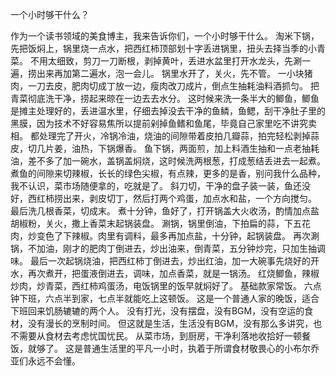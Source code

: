 一个小时够干什么？
 
作为一个读书领域的美食博主，我来告诉你们，一个小时够干什么。
淘米下锅，先把饭焖上，锅里烧一点水，把西红柿顶部划十字丢进锅里，扭头去择当季的小青菜。
不用太细致，剪刀一刀断根，剥掉黄叶，丢进水盆里打开水龙头，先涮一遍，捞出来再加第二遍水，泡一会儿。
锅里水开了，关火，先不管。
一小块猪肉，一刀去皮，肥肉切成丁放一边，瘦肉改刀成片，倒点生抽耗油料酒抓匀。
把青菜彻底洗干净，捞起来晾在一边去去水分。
这时候来洗一条半大的鲫鱼，鲫鱼是摊主处理好的，丢进温水里，仔细去掉没去干净的鱼鳞，鱼鳃，刮干净肚子里的黑膜，因为技术不好容易焦所以提前剁掉鱼鳍和鱼尾，毕竟自己家里吃不讲究卖相。
都处理完了开火，冷锅冷油，烧油的间隙带着皮拍几瓣蒜，拍完轻松剥掉蒜皮，切几片姜，油热，下锅爆香。
鱼下锅，两面煎，加上料酒生抽和一点老抽耗油，差不多了加一碗水，盖锅盖焖烧，这时候洗两根葱，打成葱结丢进去一起煮。
煮鱼的间隙来切辣椒，长长的绿色尖椒，有点辣，更多的是香，别问我什么品种，我不认识，菜市场随便拿的，吃就是了。
斜刀切，干净的盘子装一装，鱼还没好，西红柿捞出来，剥皮切丁，然后打两个鸡蛋，加点水和盐，一个方向搅匀。
最后洗几根香菜，切成末。
煮十分钟，鱼好了，打开锅盖大火收汤，酌情加点盐胡椒粉，关火，撒上香菜末起锅装盘。
涮锅，锅里倒油，下拍扁的蒜，下五花肉，炒变色了下辣椒。肉里有调料，最多再加点盐，十分钟，起锅装盘。
再次涮锅，不加油，刚才的肥肉丁倒进去，炒出油来，倒青菜，五分钟炒完，只加生抽调味。
最后一次起锅烧油，把西红柿丁倒进去，炒出红油，加一大碗事先烧好的开水，再次煮开，把蛋液倒进去，调味，加点香菜，就是一锅汤。
红烧鲫鱼，辣椒炒肉，炒青菜，西红柿鸡蛋汤，电饭锅里的饭早就焖好了。
基础款家常饭。
六点钟下班，六点半到家，七点半就能吃上这顿饭。
这是一个普通人家的晚饭，适合下班回来饥肠辘辘的两个人。
没有打光，没有摆盘，没有BGM，没有空运的食材，没有漫长的烹制时间。
但这就是生活，生活没有BGM，没有那么多讲究，也不需要从食材去考虑忧国忧民。
从菜市场，到厨房，干净利落地收拾好一顿餐饭，就够了。
这是普通生活里的平凡一小时，执着于所谓食材敬畏心的小布尔乔亚们永远不会懂。
 